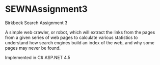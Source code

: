 SEWNAssignment3
===============

Birkbeck Search Assignment 3


A simple web crawler, or robot, which will extract the links from the pages from a given
series of web pages to calculate various statistics to understand how search engines build
an index of the web, and why some pages may never be found.

Implemented in C# ASP.NET 4.5
